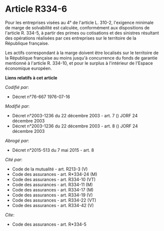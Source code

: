 # Article R334-6

Pour les entreprises visées au 4° de l'article L. 310-2, l'exigence minimale de marge de solvabilité est calculée,
conformément aux dispositions de l'article R. 334-5, à partir des primes ou cotisations et des sinistres résultant des
opérations réalisées par ces entreprises sur le territoire de la République française.

Les actifs correspondant à la marge doivent être localisés sur le territoire de la République française au moins jusqu'à
concurrence du fonds de garantie mentionné à l'article R. 334-10, et pour le surplus à l'intérieur de l'Espace économique
européen.

**Liens relatifs à cet article**

_Codifié par_:

  - Décret n°76-667 1976-07-16

_Modifié par_:

  - Décret n°2003-1236 du 22 décembre 2003 - art. 7 () JORF 24 décembre 2003
  - Décret n°2003-1236 du 22 décembre 2003 - art. 8 () JORF 24 décembre 2003

_Abrogé par_:

  - Décret n°2015-513 du 7 mai 2015 - art. 8

_Cité par_:

  - Code de la mutualité - art. R213-3 (V)
  - Code des assurances - art. R*334-24 (M)
  - Code des assurances - art. R334-10 (VT)
  - Code des assurances - art. R334-11 (M)
  - Code des assurances - art. R334-17 (M)
  - Code des assurances - art. R334-19 (V)
  - Code des assurances - art. R334-22 (VT)
  - Code des assurances - art. R334-42 (V)

_Cite_:

  - Code des assurances - art. R*334-5
